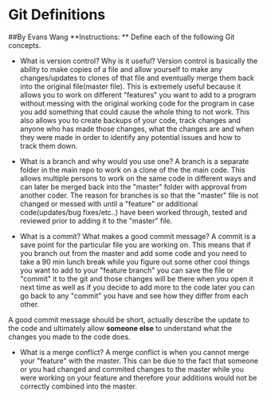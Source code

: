 # Git Definitions
##By Evans Wang
**Instructions: ** Define each of the following Git concepts.

* What is version control?  Why is it useful?
Version control is basically the ability to make copies of a file and allow yourself to make any changes/updates to clones of that file and eventually merge them back into the original file(master file). This is extremely useful because it allows you to work on different "features" you want to add to a program without messing with the original working code for the program in case you add something that could cause the whole thing to not work. This also allows you to create backups of your code, track changes and anyone who has made those changes, what the changes are and when they were made in order to identify any potential issues and how to track them down.

* What is a branch and why would you use one?
A branch is a separate folder in the main repo to work on a clone of the the main code. This allows multiple persons to work on the same code in different ways and can later be merged back into the "master" folder with approval from another coder. The reason for branches is so that the "master" file is not changed or messed with until a "feature" or additional code(updates/bug fixes/etc..) have been worked through, tested and reviewed prior to adding it to the "master" file.

* What is a commit? What makes a good commit message?
A commit is a save point for the particular file you are working on. This means that if you branch out from the master and add some code and you need to take a 90 min lunch break while you figure out some other cool things you want to add to your "feature branch" you can save the file or "commit" it to the git and those changes will be there when you open it next time as well as if you decide to add more to the code later you can go back to any "commit" you have and see how they differ from each other.

A good commit message should be short, actually describe the update to the code and ultimately allow **someone else** to understand what the changes you made to the code does.


* What is a merge conflict?
A merge conflict is when you cannot merge your "feature" with the master. This can be due to the fact that someone or you had changed and commited changes to the master while you were working on your feature and therefore your additions would not be correctly combined into the master.
